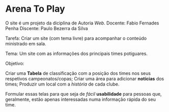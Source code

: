 # Arena To Play

O site é um projeto da diciplina de Autoria *Web*.
Docente: Fabio Fernades Penha
Discente: Paulo Bezerra da Silva

Tarefa: Criar um site (com tema livre) para acompanhar o conteúdo ministrado em sala.

Tema: Um site com as informações dos principais times potiguares.

Objetivo: 

Criar uma **Tabela** de classificação com a posição dos times nos seus respetivos campeonatos/copas;
Criar uma área para adicionar **notícias** dos times;
Produzir um local com a *história* de cada clube.

Formular essas telas para que seja de *fácil* **usabilidade** para pessoas que, geralmente, estão apenas interessadas numa informação rápida do seu time.
